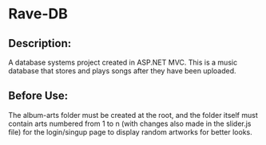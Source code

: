 # Rave-DB
## Description:
A database systems project created in ASP.NET MVC. This is a music database that stores and plays songs after they have been uploaded.

## Before Use:
The album-arts folder must be created at the root, and the folder itself must contain arts numbered from 1 to n (with changes also made in the slider.js file) for the login/singup page to display random artworks for better looks.
